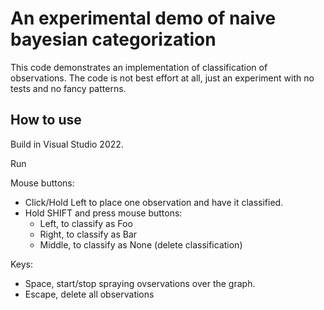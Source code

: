 # An experimental demo of naive bayesian categorization

This code demonstrates an implementation of classification of observations.
The code is not best effort at all, just an experiment with no tests and no fancy patterns.

## How to use
Build in Visual Studio 2022.

Run


Mouse buttons:
- Click/Hold Left to place one observation and have it classified.
- Hold SHIFT and press mouse buttons:
  - Left, to classify as Foo
  - Right, to classify as Bar
  - Middle, to classify as None (delete classification)

Keys:
- Space, start/stop spraying ovservations over the graph.
- Escape, delete all observations

